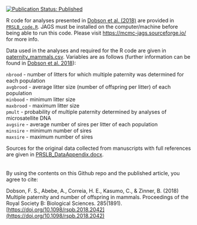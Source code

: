 <!--- Readme for Dobson et al. 2018 in Proceedings: Biological Sciences --->
[![Publication Status: Published](https://img.shields.io/badge/Publication%20Status-Published-success)](https://doi.org/10.1098/rspb.2018.2042)

R code for analyses presented in [Dobson et al. (2018)](https://doi.org/10.1098/rspb.2018.2042) are provided in [`PRSLB_code.R`](PRSLB_code.R).
JAGS must be installed on the computer/machine before being able to run this code. Please visit https://mcmc-jags.sourceforge.io/ for more info.

Data used in the analyses and required for the R code are given in [paternity_mammals.csv](paternity_mammals.csv).
Variables are as follows (further information can be found in [Dobson et al. 2018](https://doi.org/10.1098/rspb.2018.2042)):  

`nbrood` - number of litters for which multiple paternity was determined for each population  
`avgbrood` - average litter size (number of offspring per litter) of each population  
`minbood` - minimum litter size  
`maxbrood` - maximum litter size  
`pmult` - probability of multiple paternity determined by analyses of microsatellite DNA  
`avgsire` - average number of sires per litter of each population  
`minsire` - minimum number of sires  
`maxsire` - maximum number of sires  

Sources for the original data collected from manuscripts with full references are given in [PRSLB_DataAppendix.docx](PRSLB_DataAppendix.docx).
\
\
\
By using the contents on this Github repo and the published article, you agree to cite:  

Dobson, F. S., Abebe, A., Correia, H. E., Kasumo, C., & Zinner, B. (2018) Multiple paternity and number of offspring in mammals. Proceedings of the Royal Society B: Biological Sciences. 285(1891).[https://doi.org/10.1098/rspb.2018.2042](https://doi.org/10.1098/rspb.2018.2042)
